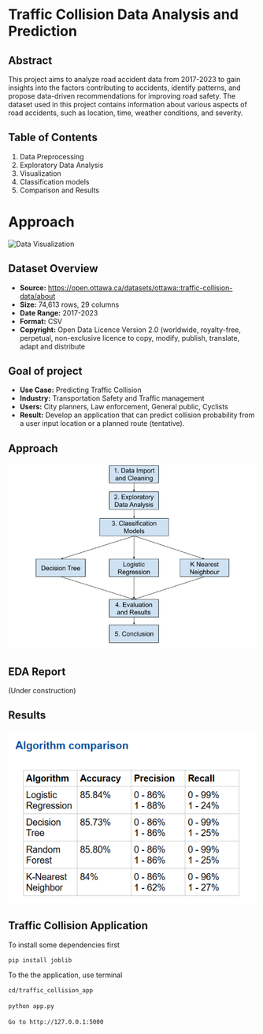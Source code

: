 # Traffic Collision Data Analysis and Prediction

## Abstract
This project aims to analyze road accident data from 2017-2023 to gain insights into the factors contributing to accidents, identify patterns, and propose data-driven recommendations for improving road safety. The dataset used in this project contains information about various aspects of road accidents, such as location, time, weather conditions, and severity.

## Table of Contents

1.  Data Preprocessing
2.  Exploratory Data Analysis
3.  Visualization
4.  Classification models
5.  Comparison and Results

# Approach

![Data Visualization](images/approach.png)

## Dataset Overview
- **Source:** https://open.ottawa.ca/datasets/ottawa::traffic-collision-data/about
- **Size:** 74,613 rows, 29 columns
- **Date Range:** 2017-2023
- **Format:** CSV
- **Copyright:** Open Data Licence Version 2.0 (worldwide, royalty-free, perpetual, non-exclusive licence to copy, modify, publish, translate, adapt and distribute


## Goal of project
- **Use Case:** Predicting Traffic Collision
- **Industry:** Transportation Safety and Traffic management
-  **Users:** City planners, Law enforcement, General public, Cyclists
- **Result:** Develop an application that can predict collision probability from a user input location or a planned route (tentative).

## Approach

![Approach](img/approach.png)

## EDA Report

(Under construction)


## Results

![Results](img/results.png)


## Traffic Collision Application


To install some dependencies first
```
pip install joblib
```


To the the application, use terminal

```
cd/traffic_collision_app

python app.py

Go to http://127.0.0.1:5000
```
